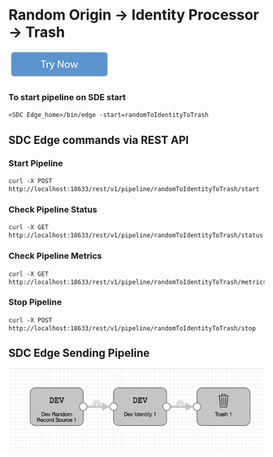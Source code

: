 # Random Origin -> Identity Processor -> Trash

[![Try Now](../trynow.png)](http://localhost:18630?pipelineTitle=randomToIdentityToTrash&importPipelineFromUrl=https://raw.githubusercontent.com/streamsets/datacollector-edge/master/resources/samplePipelines/randomToIdentityToTrash/pipeline.json)

### To start pipeline on SDE start

    <SDC Edge_home>/bin/edge -start=randomToIdentityToTrash

## SDC Edge commands via REST API

### Start Pipeline
    curl -X POST http://localhost:18633/rest/v1/pipeline/randomToIdentityToTrash/start

### Check Pipeline Status
    curl -X GET http://localhost:18633/rest/v1/pipeline/randomToIdentityToTrash/status

### Check Pipeline Metrics
    curl -X GET http://localhost:18633/rest/v1/pipeline/randomToIdentityToTrash/metrics

### Stop Pipeline
    curl -X POST http://localhost:18633/rest/v1/pipeline/randomToIdentityToTrash/stop


## SDC Edge Sending Pipeline

![Image of SDC Edge Sending Pipeline](edge.png)

